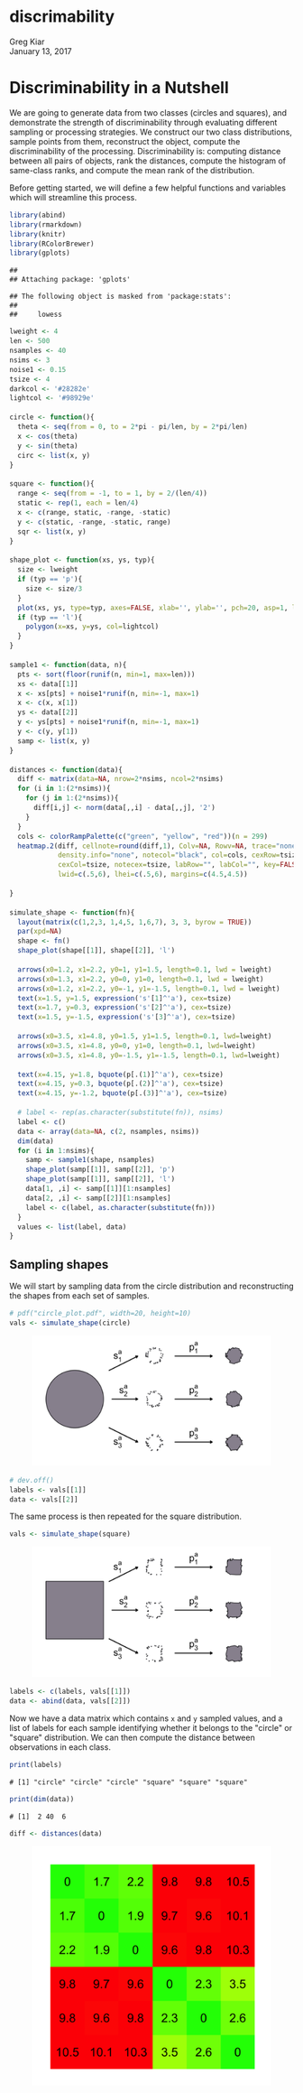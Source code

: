 # discrimability
Greg Kiar  
January 13, 2017  

# Discriminability in a Nutshell

We are going to generate data from two classes (circles and squares), and demonstrate the
strength of discriminability through evaluating different sampling or processing strategies.
We construct our two class distributions, sample points from them, reconstruct the object,
compute the discriminability of the processing. Discriminability is: computing distance between
all pairs of objects, rank the distances, compute the histogram of same-class ranks, and compute
the mean rank of the distribution.

Before getting started, we will define a few helpful functions and variables which will streamline
this process.


```r
library(abind)
library(rmarkdown)
library(knitr)
library(RColorBrewer)
library(gplots)
```

```
## 
## Attaching package: 'gplots'
```

```
## The following object is masked from 'package:stats':
## 
##     lowess
```




```r
lweight <- 4
len <- 500
nsamples <- 40
nsims <- 3
noise1 <- 0.15
tsize <- 4
darkcol <- '#28282e'
lightcol <- '#98929e'

circle <- function(){
  theta <- seq(from = 0, to = 2*pi - pi/len, by = 2*pi/len)
  x <- cos(theta)
  y <- sin(theta)
  circ <- list(x, y)
}

square <- function(){
  range <- seq(from = -1, to = 1, by = 2/(len/4))
  static <- rep(1, each = len/4)
  x <- c(range, static, -range, -static) 
  y <- c(static, -range, -static, range)
  sqr <- list(x, y)
}

shape_plot <- function(xs, ys, typ){
  size <- lweight
  if (typ == 'p'){
    size <- size/3
  }
  plot(xs, ys, type=typ, axes=FALSE, xlab='', ylab='', pch=20, asp=1, lwd=size, col=darkcol)
  if (typ == 'l'){
    polygon(x=xs, y=ys, col=lightcol)
  }
}

sample1 <- function(data, n){
  pts <- sort(floor(runif(n, min=1, max=len)))
  xs <- data[[1]]
  x <- xs[pts] + noise1*runif(n, min=-1, max=1)
  x <- c(x, x[1])
  ys <- data[[2]]
  y <- ys[pts] + noise1*runif(n, min=-1, max=1)
  y <- c(y, y[1])
  samp <- list(x, y)
}

distances <- function(data){
  diff <- matrix(data=NA, nrow=2*nsims, ncol=2*nsims)
  for (i in 1:(2*nsims)){
    for (j in 1:(2*nsims)){
      diff[i,j] <- norm(data[,,i] - data[,,j], '2')
    }
  }
  cols <- colorRampPalette(c("green", "yellow", "red"))(n = 299)
  heatmap.2(diff, cellnote=round(diff,1), Colv=NA, Rowv=NA, trace="none",
            density.info="none", notecol="black", col=cols, cexRow=tsize,
            cexCol=tsize, notecex=tsize, labRow="", labCol="", key=FALSE,
            lwid=c(.5,6), lhei=c(.5,6), margins=c(4.5,4.5))

}

simulate_shape <- function(fn){
  layout(matrix(c(1,2,3, 1,4,5, 1,6,7), 3, 3, byrow = TRUE))
  par(xpd=NA)
  shape <- fn()
  shape_plot(shape[[1]], shape[[2]], 'l')
  
  arrows(x0=1.2, x1=2.2, y0=1, y1=1.5, length=0.1, lwd = lweight)
  arrows(x0=1.3, x1=2.2, y0=0, y1=0, length=0.1, lwd = lweight)
  arrows(x0=1.2, x1=2.2, y0=-1, y1=-1.5, length=0.1, lwd = lweight)
  text(x=1.5, y=1.5, expression('s'[1]^'a'), cex=tsize)
  text(x=1.7, y=0.3, expression('s'[2]^'a'), cex=tsize)
  text(x=1.5, y=-1.5, expression('s'[3]^'a'), cex=tsize)

  arrows(x0=3.5, x1=4.8, y0=1.5, y1=1.5, length=0.1, lwd=lweight)
  arrows(x0=3.5, x1=4.8, y0=0, y1=0, length=0.1, lwd=lweight)
  arrows(x0=3.5, x1=4.8, y0=-1.5, y1=-1.5, length=0.1, lwd=lweight)

  text(x=4.15, y=1.8, bquote(p[.(1)]^'a'), cex=tsize)
  text(x=4.15, y=0.3, bquote(p[.(2)]^'a'), cex=tsize)
  text(x=4.15, y=-1.2, bquote(p[.(3)]^'a'), cex=tsize)
  
  # label <- rep(as.character(substitute(fn)), nsims)
  label <- c()
  data <- array(data=NA, c(2, nsamples, nsims))
  dim(data)
  for (i in 1:nsims){
    samp <- sample1(shape, nsamples)
    shape_plot(samp[[1]], samp[[2]], 'p')
    shape_plot(samp[[1]], samp[[2]], 'l')
    data[1, ,i] <- samp[[1]][1:nsamples]
    data[2, ,i] <- samp[[2]][1:nsamples]
    label <- c(label, as.character(substitute(fn)))
  }
  values <- list(label, data)
}
```

## Sampling shapes

We will start by sampling data from the circle distribution and reconstructing the shapes
from each set of samples.


```r
# pdf("circle_plot.pdf", width=20, height=10)
vals <- simulate_shape(circle)
```

<figure><img src="./Figures/circle_sampling-1.png"><figcaption></figcaption></figure>

```r
# dev.off()
labels <- vals[[1]]
data <- vals[[2]]
```

The same process is then repeated for the square distribution.

```r
vals <- simulate_shape(square)
```

<figure><img src="./Figures/square_sampling-1.png"><figcaption></figcaption></figure>

```r
labels <- c(labels, vals[[1]])
data <- abind(data, vals[[2]])
```

Now we have a data matrix which contains `x` and `y` sampled values, and a list of labels
for each sample identifying whether it belongs to the "circle" or "square" distribution.
We can then compute the distance between observations in each class.

```r
print(labels)
```

```
# [1] "circle" "circle" "circle" "square" "square" "square"
```

```r
print(dim(data))
```

```
# [1]  2 40  6
```

```r
diff <- distances(data)
```

<figure><img src="./Figures/heatmap-1.png"><figcaption></figcaption></figure>
